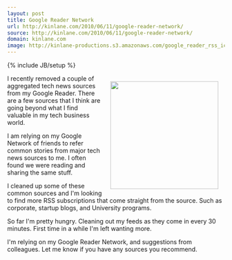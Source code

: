```yaml
---
layout: post
title: Google Reader Network
url: http://kinlane.com/2010/06/11/google-reader-network/
source: http://kinlane.com/2010/06/11/google-reader-network/
domain: kinlane.com
image: http://kinlane-productions.s3.amazonaws.com/google_reader_rss_icons.jpg
---
```

{% include JB/setup %}<p><img class="alignnone" style="padding: 15px;" title="Google Reader RSS" src="http://kinlane-productions.s3.amazonaws.com/google_reader_rss_icons.jpg" alt="" width="250" align="right" />
I recently removed a couple of aggregated tech news sources from my Google Reader. There are a few sources that I think are going beyond what I find valuable in my tech business world.<p></p>
I am relying on my Google Network of friends to refer common stories from major tech news sources to me. I often found we were reading and sharing the same stuff.<p></p>
I cleaned up some of these common sources and I'm looking to find more RSS subscriptions that come straight from the source. Such as corporate, startup blogs, and University programs.<p></p>
So far I'm pretty hungry. Cleaning out my feeds as they come in every 30 minutes. First time in a while I'm left wanting more.<p></p>
I'm relying on my Google Reader Network, and suggestions from colleagues. Let me know if you have any sources you recommend.</p>
